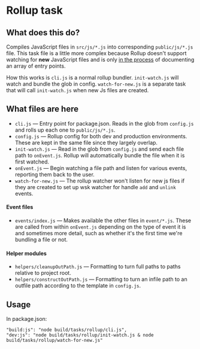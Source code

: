 Rollup task
===

## What does this do?

Compiles JavaScript files in `src/js/*.js` into corresponding `public/js/*.js` file. This task file is a little more complex because Rollup doesn't support watching for **new** JavaScript files and is only [in the process](https://github.com/rollup/rollupjs.org/issues/69) of documenting an array of entry points.

How this works is `cli.js` is a normal rollup bundler. `init-watch.js` will watch and bundle the glob in config. `watch-for-new.js` is a separate task that will call `init-watch.js` when new Js files are created.

## What files are here

* `cli.js` — Entry point for package.json. Reads in the glob from `config.js` and rolls up each one to `public/js/*.js`.
* `config.js` — Rollup config for both dev and production environments. These are kept in the same file since they largely overlap.
* `init-watch.js` — Read in the glob from `config.js` and send each file path to `onEvent.js`. Rollup will automatically bundle the file when it is first watched.
* `onEvent.js` — Begin watching a file path and listen for various events, reporting them back to the user.
* `watch-for-new.js` — The rollup watcher won't listen for new js files if they are created to set up wsk watcher for handle `add` and `unlink` events.

#### Event files

* `events/index.js` — Makes available the other files in `event/*.js`. These are called from within `onEvent.js` depending on the type of event it is and sometimes more detail, such as whether it's the first time we're bundling a file or not.

#### Helper modules

* `helpers/cleanupOutPath.js` — Formatting to turn full paths to paths relative to project root.
* `helpers/constructOutPath.js` — Formatting to turn an infile path to an outfile path according to the template in `config.js`.

## Usage

In package.json:

```
"build:js": "node build/tasks/rollup/cli.js",
"dev:js": "node build/tasks/rollup/init-watch.js & node build/tasks/rollup/watch-for-new.js"
```
